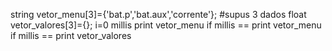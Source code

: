 string vetor_menu[3]={'bat.p','bat.aux','corrente'}; #supus 3 dados
float vetor_valores[3]={};
i=0
millis
print vetor_menu
if millis ==
print vetor_menu
if millis ==
print vetor_valores
